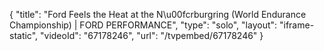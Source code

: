 {
    "title": "Ford Feels the Heat at the N\u00fcrburgring (World Endurance Championship) | FORD PERFORMANCE",
    "type": "solo",
    "layout": "iframe-static",
    "videoId": "67178246",
    "url": "\/tvpembed\/67178246"
}